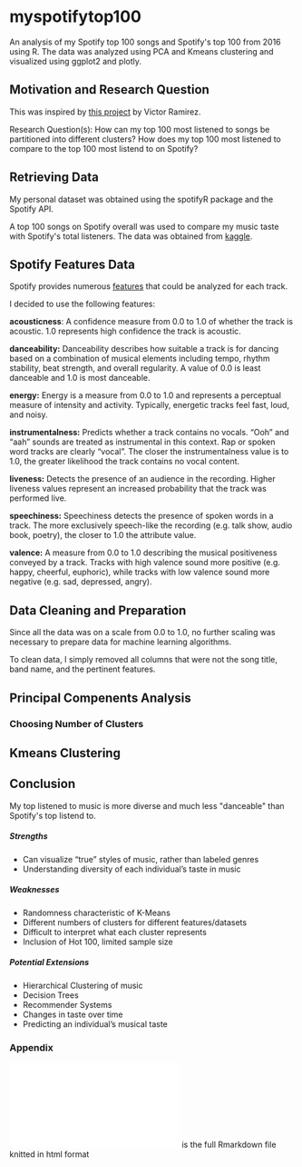 # myspotifytop100

An analysis of my Spotify top 100 songs and Spotify's top 100 from 2016 using R. 
The data was analyzed using PCA and Kmeans clustering and visualized using ggplot2 
and plotly. 

## Motivation and Research Question

This was inspired by [this project](https://medium.com/latinxinai/discovering-descriptive-music-genres-using-k-means-clustering-d19bdea5e443) by Victor Ramirez. 

Research Question(s): How can my top 100 most listened to songs be partitioned into different clusters? 
                      How does my top 100 most listened to compare to the top 100 most listend to on Spotify?


## Retrieving Data 
My personal dataset was obtained using the spotifyR package and 
the Spotify API. 

A top 100 songs on Spotify overall was used to 
compare my music taste with Spotify's total listeners. The data 
was obtained from [kaggle](https://www.kaggle.com/nadintamer/top-tracks-of-2017). 

## Spotify Features Data

Spotify provides numerous [features](https://developer.spotify.com/documentation/web-api/reference/tracks/get-audio-features/) that could be analyzed for each track. 

I decided to use the following features: 

**acousticness**: A confidence measure from 0.0 to 1.0 of whether the track is acoustic. 1.0 represents high confidence the track is acoustic.

**danceability:** Danceability describes how suitable a track is for dancing based on a combination of musical elements including tempo, rhythm stability, beat strength, and overall regularity. A value of 0.0 is least danceable and 1.0 is most danceable.

**energy:** Energy is a measure from 0.0 to 1.0 and represents a perceptual measure of intensity and activity. Typically, energetic tracks feel fast, loud, and noisy.

**instrumentalness:** Predicts whether a track contains no vocals. “Ooh” and “aah” sounds are treated as instrumental in this context. Rap or spoken word tracks are clearly “vocal”. The closer the instrumentalness value is to 1.0, the greater likelihood the track contains no vocal content.

**liveness:** Detects the presence of an audience in the recording. Higher liveness values represent an increased probability that the track was performed live.

**speechiness:** Speechiness detects the presence of spoken words in a track. The more exclusively speech-like the recording (e.g. talk show, audio book, poetry), the closer to 1.0 the attribute value.

**valence:** A measure from 0.0 to 1.0 describing the musical positiveness conveyed by a track. Tracks with high valence sound more positive (e.g. happy, cheerful, euphoric), while tracks with low valence sound more negative (e.g. sad, depressed, angry).

## Data Cleaning and Preparation

Since all the data was on a scale from 0.0 to 1.0, no further scaling was necessary to prepare data for machine learning algorithms. 

To clean data, I simply removed all columns that were not the song title, band name, and the pertinent features. 

## Principal Compenents Analysis 

### Choosing Number of Clusters 

## Kmeans Clustering



## Conclusion

My top listened to music is more diverse and much less "danceable" than Spotify's top listend to. 

##### Strengths
* Can visualize “true” styles of music, rather than labeled genres 
* Understanding diversity of each individual’s taste in music
##### Weaknesses
* Randomness characteristic of K-Means
* Different numbers of clusters for different features/datasets
* Difficult to interpret what each cluster represents
* Inclusion of Hot 100, limited sample size
##### Potential Extensions
* Hierarchical Clustering of music
* Decision Trees
* Recommender Systems
* Changes in taste over time
* Predicting an individual’s musical taste


### Appendix 

![Here](file:///home/bryn/Documents/Rstuff/SpotifyStats/mySpotifyProject.html)  is the full Rmarkdown file knitted in html format
